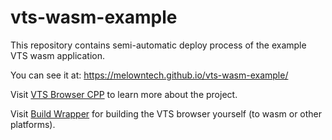 # vts-wasm-example

This repository contains semi-automatic deploy process of the example VTS wasm application.

You can see it at: https://melowntech.github.io/vts-wasm-example/

Visit [VTS Browser CPP](https://github.com/melowntech/vts-browser-cpp)
to learn more about the project.

Visit [Build Wrapper](https://github.com/melowntech/vts-browser-cpp-build-wrapper)
for building the VTS browser yourself (to wasm or other platforms).
